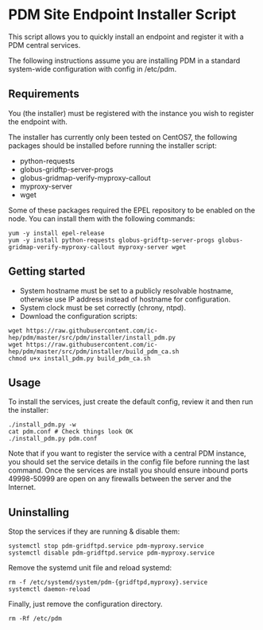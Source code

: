 PDM Site Endpoint Installer Script
==================================

This script allows you to quickly install an endpoint and register it with a PDM central services.

The following instructions assume you are installing PDM in a standard system-wide configuration with config in /etc/pdm.

Requirements
------------
You (the installer) must be registered with the instance you wish to register the endpoint with.

The installer has currently only been tested on CentOS7, the following packages should be installed before running the installer script:
 * python-requests
 * globus-gridftp-server-progs
 * globus-gridmap-verify-myproxy-callout
 * myproxy-server
 * wget

Some of these packages required the EPEL repository to be enabled on the node. You can install them with the following commands:
```
yum -y install epel-release
yum -y install python-requests globus-gridftp-server-progs globus-gridmap-verify-myproxy-callout myproxy-server wget
```

Getting started
----------
* System hostname must be set to a publicly resolvable hostname, otherwise use IP address instead of hostname for configuration.
* System clock must be set correctly (chrony, ntpd).
* Download the configuration scripts:
```
wget https://raw.githubusercontent.com/ic-hep/pdm/master/src/pdm/installer/install_pdm.py
wget https://raw.githubusercontent.com/ic-hep/pdm/master/src/pdm/installer/build_pdm_ca.sh
chmod u+x install_pdm.py build_pdm_ca.sh
```

Usage
-----

To install the services, just create the default config, review it and then run the installer:
```
./install_pdm.py -w
cat pdm.conf # Check things look OK
./install_pdm.py pdm.conf
```
Note that if you want to register the service with a central PDM instance, you should set the service details in the config file before running the last command. Once the services are install you should ensure inbound ports 49998-50999 are open on any firewalls between the server and the Internet.

Uninstalling
------------
Stop the services if they are running & disable them:
```
systemctl stop pdm-gridftpd.service pdm-myproxy.service
systemctl disable pdm-gridftpd.service pdm-myproxy.service
```

Remove the systemd unit file and reload systemd:
```
rm -f /etc/systemd/system/pdm-{gridftpd,myproxy}.service
systemctl daemon-reload
```

Finally, just remove the configuration directory.
```
rm -Rf /etc/pdm
```
